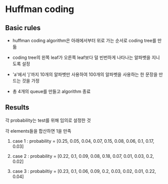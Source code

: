 # Huffman coding

## Basic rules

- huffman coding algorithm은 아래에서부터 위로 가는 순서로 coding tree를 만듦
- coding tree의 왼쪽 leaf가 오른쪽 leaf보다 덜 빈번하게 나타나는 알파벳을 지니도록 설정

- 'a'에서 'j'까지 10개의 알파벳만 사용하여 100개의 알파벳을 사용하는 한 문장을 만드는 것을 가정

- 총 4개의 queue를 만들고 algorithm 종료

## Results

각 probability는 test를 위해 임의로 설정한 것

각 elements들을 합산하면 1을 만족


1. case 1 : probability = [0.25, 0.05, 0.04, 0.07, 0.15, 0.08, 0.06, 0.1, 0.17, 0.03]


2. case 2 : probability = [0.22, 0.1, 0.09, 0.08, 0.18, 0.07, 0.01, 0.03, 0.2, 0.02]


3. case 3 : probabiltiy = [0.23, 0.1, 0.06, 0.09, 0.2, 0.03, 0.02, 0.01, 0.22, 0.04]
